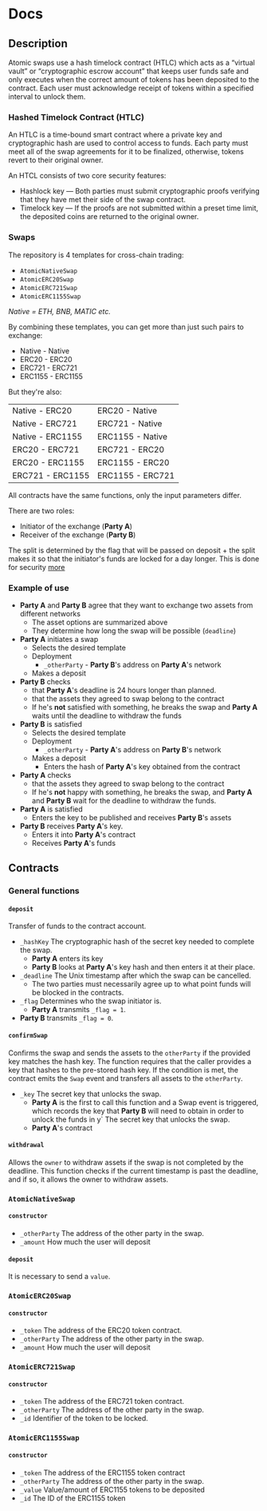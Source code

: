 # Docs

## Description

Atomic swaps use a hash timelock contract (HTLC) which acts as a “virtual vault” or “cryptographic escrow account” that keeps user funds safe and only executes when the correct amount of tokens has been deposited to the contract. Each user must acknowledge receipt of tokens within a specified interval to unlock them.

### Hashed Timelock Contract (HTLC)

An HTLC is a time-bound smart contract where a private key and cryptographic hash are used to control access to funds. Each party must meet all of the swap agreements for it to be finalized, otherwise, tokens revert to their original owner.

An HTCL consists of two core security features:

- Hashlock key — Both parties must submit cryptographic proofs verifying that they have met their side of the swap contract.
- Timelock key — If the proofs are not submitted within a preset time limit, the deposited coins are returned to the original owner.

### Swaps

The repository is 4 templates for cross-chain trading:

- `AtomicNativeSwap`
- `AtomicERC20Swap`
- `AtomicERC721Swap`
- `AtomicERC1155Swap`

_Native = ETH, BNB, MATIC etc._

By combining these templates, you can get more than just such pairs to exchange:

- Native - Native
- ERC20 - ERC20
- ERC721 - ERC721
- ERC1155 - ERC1155

But they're also:

|                  |                  |
| ---------------- | ---------------- |
| Native - ERC20   | ERC20 - Native   |
| Native - ERC721  | ERC721 - Native  |
| Native - ERC1155 | ERC1155 - Native |
| ERC20 - ERC721   | ERC721 - ERC20   |
| ERC20 - ERC1155  | ERC1155 - ERC20  |
| ERC721 - ERC1155 | ERC1155 - ERC721 |

All contracts have the same functions, only the input parameters differ.

There are two roles:

- Initiator of the exchange (**Party A**)
- Receiver of the exchange (**Party B**)

The split is determined by the flag that will be passed on deposit + the split makes it so that the initiator's funds are locked for a day longer. This is done for security [more](https://github.com/moretech-forward/AtomicSwaps/blob/main/contracts/audit/Audit.md#manual-audit)

### Example of use

- **Party A** and **Party B** agree that they want to exchange two assets from different networks
  - The asset options are summarized above
  - They determine how long the swap will be possible (`deadline`)
- **Party A** initiates a swap
  - Selects the desired template
  - Deployment
    - `_otherParty` - **Party B**'s address on **Party A**'s network
  - Makes a deposit
- **Party B** checks
  - that **Party A**'s deadline is 24 hours longer than planned.
  - that the assets they agreed to swap belong to the contract
  - If he's **not** satisfied with something, he breaks the swap and **Party A** waits until the deadline to withdraw the funds
- **Party B** is satisfied
  - Selects the desired template
  - Deployment
    - `_otherParty` - **Party A**'s address on **Party B**'s network
  - Makes a deposit
    - Enters the hash of **Рarty A**'s key obtained from the contract
- **Party A** checks
  - that the assets they agreed to swap belong to the contract
  - If he's **not** happy with something, he breaks the swap, and **Рarty A** and **Рarty B** wait for the deadline to withdraw the funds.
- **Party A** is satisfied
  - Enters the key to be published and receives **Party B**'s assets
- **Party B** receives **Party A**'s key.
  - Enters it into **Party A**'s contract
  - Receives **Party A**'s funds

## Contracts

### General functions

#### `deposit`

Transfer of funds to the contract account.

- `_hashKey` The cryptographic hash of the secret key needed to complete the swap.
  - **Party A** enters its key
  - **Party B** looks at **Party A**'s key hash and then enters it at their place.
- `_deadline` The Unix timestamp after which the swap can be cancelled.
  - The two parties must necessarily agree up to what point funds will be blocked in the contracts.
- `_flag` Determines who the swap initiator is.
  - **Party A** transmits `_flag = 1`.
- **Party B** transmits `_flag = 0`.

#### `confirmSwap`

Confirms the swap and sends the assets to the `otherParty` if the provided key matches the hash key. The function requires that the caller provides a key that hashes to the pre-stored hash key. If the condition is met, the contract emits the `Swap` event and transfers all assets to the `otherParty`.

- `_key` The secret key that unlocks the swap.
  - **Party A** is the first to call this function and a Swap event is triggered, which records the key that **Party B** will need to obtain in order to unlock the funds in y` The secret key that unlocks the swap.
  - **Party A**'s contract

#### `withdrawal`

Allows the `owner` to withdraw assets if the swap is not completed by the deadline.
This function checks if the current timestamp is past the deadline, and if so, it allows the owner to withdraw assets.

### `AtomicNativeSwap`

#### `constructor`

- `_otherParty` The address of the other party in the swap.
- `_amount` How much the user will deposit

#### `deposit`

It is necessary to send a `value`.

### `AtomicERC20Swap`

#### `constructor`

- `_token` The address of the ERC20 token contract.
- `_otherParty` The address of the other party in the swap.
- `_amount` How much the user will deposit

### `AtomicERC721Swap`

#### `constructor`

- `_token` The address of the ERC721 token contract.
- `_otherParty` The address of the other party in the swap.
- `_id` Identifier of the token to be locked.

### `AtomicERC1155Swap`

#### `constructor`

- `_token` The address of the ERC1155 token contract
- `_otherParty` The address of the other party in the swap.
- `_value` Value/amount of ERC1155 tokens to be deposited
- `_id` The ID of the ERC1155 token
